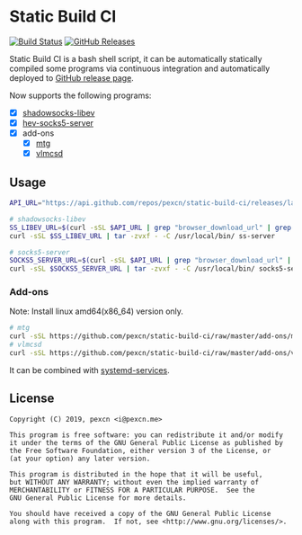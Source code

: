 # Static Build CI

[![Build Status](https://travis-ci.org/pexcn/static-build-ci.svg?branch=master)](https://travis-ci.org/pexcn/static-build-ci)
[![GitHub Releases](https://img.shields.io/github/downloads/pexcn/static-build-ci/total.svg)](https://github.com/pexcn/static-build-ci/releases)

Static Build CI is a bash shell script, it can be automatically statically compiled some programs via continuous integration and automatically deployed to [GitHub release page](https://github.com/pexcn/static-build-ci/releases).  

Now supports the following programs:

- [x] [shadowsocks-libev](https://github.com/shadowsocks/shadowsocks-libev)
- [x] [hev-socks5-server](https://github.com/heiher/hev-socks5-server)
- [x] add-ons
  - [x] [mtg](https://github.com/9seconds/mtg)
  - [x] [vlmcsd](https://github.com/Wind4/vlmcsd)

## Usage

```bash
API_URL="https://api.github.com/repos/pexcn/static-build-ci/releases/latest"

# shadowsocks-libev
SS_LIBEV_URL=$(curl -sSL $API_URL | grep "browser_download_url" | grep "shadowsocks-libev" | grep "linux" | grep "x86_64" | cut -d '"' -f 4)
curl -sSL $SS_LIBEV_URL | tar -zvxf - -C /usr/local/bin/ ss-server

# socks5-server
SOCKS5_SERVER_URL=$(curl -sSL $API_URL | grep "browser_download_url" | grep "socks5-server" | grep "linux" | grep "x86_64" | cut -d '"' -f 4)
curl -sSL $SOCKS5_SERVER_URL | tar -zvxf - -C /usr/local/bin/ socks5-server
```

### Add-ons

Note: Install linux amd64(x86_64) version only.

```bash
# mtg
curl -sSL https://github.com/pexcn/static-build-ci/raw/master/add-ons/mtg.sh | bash
# vlmcsd
curl -sSL https://github.com/pexcn/static-build-ci/raw/master/add-ons/vlmcsd.sh | bash
```

It can be combined with [systemd-services](https://github.com/pexcn/systemd-services).

## License

```
Copyright (C) 2019, pexcn <i@pexcn.me>

This program is free software: you can redistribute it and/or modify
it under the terms of the GNU General Public License as published by
the Free Software Foundation, either version 3 of the License, or
(at your option) any later version.

This program is distributed in the hope that it will be useful,
but WITHOUT ANY WARRANTY; without even the implied warranty of
MERCHANTABILITY or FITNESS FOR A PARTICULAR PURPOSE.  See the
GNU General Public License for more details.

You should have received a copy of the GNU General Public License
along with this program.  If not, see <http://www.gnu.org/licenses/>.
```
